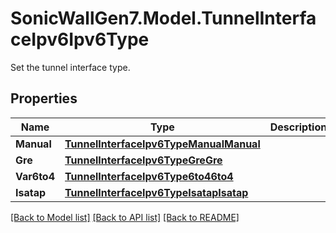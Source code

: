 # SonicWallGen7.Model.TunnelInterfaceIpv6Ipv6Type
Set the tunnel interface type.

## Properties

Name | Type | Description | Notes
------------ | ------------- | ------------- | -------------
**Manual** | [**TunnelInterfaceIpv6TypeManualManual**](TunnelInterfaceIpv6TypeManualManual.md) |  | [optional] 
**Gre** | [**TunnelInterfaceIpv6TypeGreGre**](TunnelInterfaceIpv6TypeGreGre.md) |  | [optional] 
**Var6to4** | [**TunnelInterfaceIpv6Type6to46to4**](TunnelInterfaceIpv6Type6to46to4.md) |  | [optional] 
**Isatap** | [**TunnelInterfaceIpv6TypeIsatapIsatap**](TunnelInterfaceIpv6TypeIsatapIsatap.md) |  | [optional] 

[[Back to Model list]](../README.md#documentation-for-models) [[Back to API list]](../README.md#documentation-for-api-endpoints) [[Back to README]](../README.md)

